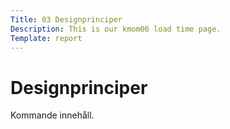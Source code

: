 ```yaml
---
Title: 03 Designprinciper
Description: This is our kmom06 load time page.
Template: report
---
```


# Designprinciper

Kommande innehåll.